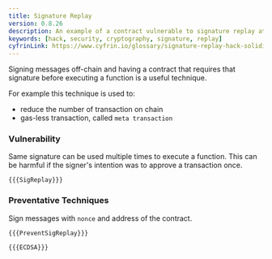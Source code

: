 ```yaml
---
title: Signature Replay
version: 0.8.26
description: An example of a contract vulnerable to signature replay attack
keywords: [hack, security, cryptography, signature, replay]
cyfrinLink: https://www.cyfrin.io/glossary/signature-replay-hack-solidity-code-example
---
```


Signing messages off-chain and having a contract that requires that signature before executing
a function is a useful technique.

For example this technique is used to:

- reduce the number of transaction on chain
- gas-less transaction, called `meta transaction`

### Vulnerability

Same signature can be used multiple times to execute a function. This can be harmful
if the signer's intention was to approve a transaction once.

```solidity
{{{SigReplay}}}
```

### Preventative Techniques

Sign messages with `nonce` and address of the contract.

```solidity
{{{PreventSigReplay}}}
```

```solidity
{{{ECDSA}}}
```
